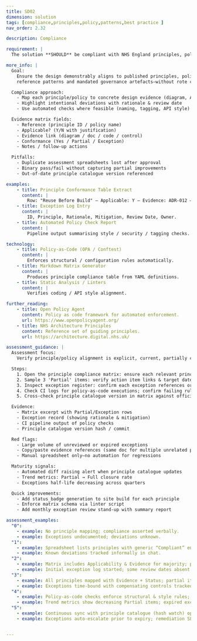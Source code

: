 ```yaml
---
title: SD02
dimension: solution
tags: [compliance,principles,policy,patterns,best practice ]
nav_order: 2.32

description: Compliance

requirement: |
  The solution **SHOULD** be compliant with NHS England principles, policy, patterns and best practice.

more_info: |
  Goal:
    Ensure the design demonstrably aligns to published principles, policies,
    reference patterns and mandated governance artefacts—without rote compliance.

  Compliance approach:
    - Map each principle/policy to concrete design evidence (diagram, ADR, control)
    - Highlight intentional deviations with rationale & review date
    - Use automated checks where feasible (naming, tagging, API style)

  Evidence matrix fields:
    - Reference (principle ID / policy name)
    - Applicable? (Y/N with justification)
    - Evidence link (diagram / doc / code / control)
    - Conformance (Yes / Partial / Exception)
    - Notes / follow-up actions

  Pitfalls:
    - Duplicate assessment spreadsheets lost after approval
    - Binary pass/fail without capturing partial improvements
    - Out-of-date principle catalogue version referenced

examples: 
    - title: Principle Conformance Table Extract
      content: |
        Row: "Reuse Before Build" – Applicable: Y – Evidence: ADR-012 – Status: Partial (legacy component) – Action: migrate by Q2.
    - title: Exception Log Entry
      content: |
        ID, Principle, Rationale, Mitigation, Review Date, Owner.
    - title: Automated Policy Check Report
      content: |
        Pipeline output summarising style / security / tagging checks.

technology:
    - title: Policy-as-Code (OPA / Conftest)
      content: |
        Enforces structural / configuration rules automatically.
    - title: Markdown Matrix Generator
      content: |
        Produces principle compliance table from YAML definitions.
    - title: Static Analysis / Linters
      content: |
        Verifies coding / API style alignment.

further_reading:
    - title: Open Policy Agent
      content: Policy as code framework for automated enforcement.
      url: https://www.openpolicyagent.org/
    - title: NHS Architecture Principles
      content: Reference set of guiding principles.
      url: https://architecture.digital.nhs.uk/

assessment_guidance: |
  Assessment focus:
    Verify principle/policy alignment is explicit, current, partially compliant items are tracked, and exceptions are time-bound with mitigation.

  Steps:
    1. Open the principle compliance matrix: ensure each relevant principle has Applicability + Evidence + Status (not blank or generic).
    2. Sample 3 'Partial' items: verify action item links & target dates exist.
    3. Inspect exception register: confirm each exception references originating principle and has a review date in the future (not expired).
    4. Check CI logs for policy-as-code executions; confirm failing rules block merges or produce actionable feedback.
    5. Cross-check principle catalogue version in matrix against official source to detect drift.

  Evidence:
    - Matrix excerpt with Partial/Exception rows
    - Exception record (showing rationale & mitigation)
    - CI pipeline output of policy checks
    - Principle catalogue version hash / commit

  Red flags:
    - Large volume of unreviewed or expired exceptions
    - Copy/paste evidence references (same doc for multiple unrelated principles)
    - Manual spreadsheet only—no automation for regressions

  Maturity signals:
    - Automated diff raising alert when principle catalogue updates
    - Trend metrics: Partial → Full closure rate
    - Exceptions half-life decreasing across quarters

  Quick improvements:
    - Add status_badge generation to site build for each principle
    - Enforce matrix schema via linter script
    - Add monthly exception review stand-up with summary report

assessment_examples:
  "0":
    - example: No principle mapping; compliance asserted verbally.
    - example: Exceptions undocumented; deviations unknown.
  "1":
    - example: Spreadsheet lists principles with generic “Compliant” entries; evidence links missing.
    - example: Known deviations tracked informally in chat.
  "2":
    - example: Matrix includes Applicability & Evidence for majority; partial items noted without action dates.
    - example: Initial exception log started; some review dates absent.
  "3":
    - example: All principles mapped with Evidence + Status; partial items have remediation tasks & owners.
    - example: Exceptions time-bound with compensating controls tracked.
  "4":
    - example: Policy-as-code checks enforce structural & style rules; matrix auto-updates badge counts.
    - example: Trend metrics show decreasing Partial items; expired exceptions alert proactively.
  "5":
    - example: Continuous sync with principle catalogue (hash watch) opens review PRs; closure rate & risk scoring dashboards automated.
    - example: Exceptions auto-escalate prior to expiry; remediation SLA adherence >95%.


---
```

